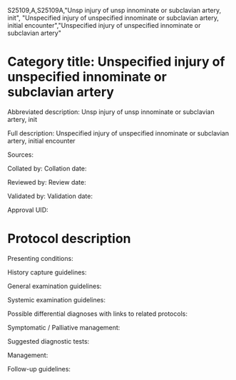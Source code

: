 S25109,A,S25109A,"Unsp injury of unsp innominate or subclavian artery, init", "Unspecified injury of unspecified innominate or subclavian artery, initial encounter","Unspecified injury of unspecified innominate or subclavian artery"
# Category title: Unspecified injury of unspecified innominate or subclavian artery

Abbreviated description: Unsp injury of unsp innominate or subclavian artery, init

Full description: Unspecified injury of unspecified innominate or subclavian artery, initial encounter

Sources:

Collated by:
Collation date:

Reviewed by:
Review date:

Validated by:
Validation date:

Approval UID:

# Protocol description

Presenting conditions:

History capture guidelines:

General examination guidelines:

Systemic examination guidelines:

Possible differential diagnoses with links to related protocols:

Symptomatic / Palliative management:

Suggested diagnostic tests:

Management:

Follow-up guidelines:
